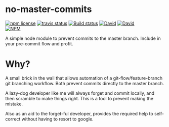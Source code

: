 # no-master-commits
<!-- badge -->
[![npm license](https://img.shields.io/npm/l/no-master-commits.svg)](https://www.npmjs.com/package/no-master-commits)
[![travis status](https://img.shields.io/travis/sramam/no-master-commits.svg)](https://travis-ci.org/sramam/no-master-commits)
[![Build status](https://ci.appveyor.com/api/projects/status/b328a3o3cyb0p0fp?svg=true)](https://ci.appveyor.com/project/sramam/no-master-commits)
[![David](https://david-dm.org/sramam/no-master-commits/status.svg)](https://david-dm.org/sramam/no-master-commits)
[![David](https://david-dm.org/sramam/no-master-commits/dev-status.svg)](https://david-dm.org/sramam/no-master-commits?type=dev)
<br/>
[![NPM](https://nodei.co/npm/no-master-commits.png?downloads=true&downloadRank=true&stars=true)](https://nodei.co/npm/no-master-commits/)
<!-- endbadge -->

A simple node module to prevent commits to the master branch. Include in your pre-commit flow and profit.

# Why?

A small brick in the wall that allows automation of a git-flow/feature-branch git branching workflow. Both prevent commits directly to the master branch.

A lazy-dog developer like me will always forget and commit locally, and then scramble to make things right. This is a
tool to prevent making the mistake.

Also as an aid to the forget-ful developer, provides the
required help to self-correct without having to resort to google.
